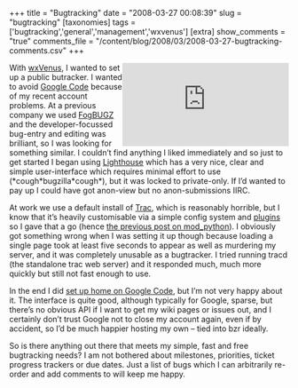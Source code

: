 +++
title = "Bugtracking"
date = "2008-03-27 00:08:39"
slug = "bugtracking"
[taxonomies]
tags = ['bugtracking','general','management','wxvenus']
[extra]
show_comments = "true"
comments_file = "/content/blog/2008/03/2008-03-27-bugtracking-comments.csv"
+++

<embed align="right" src="http://philwilson.org/code/wxvenus/FeedThing.svg"></embed>

With [wxVenus](http://code.google.com/p/wxvenus/), I wanted to set up a public butracker. I wanted to avoid [Google Code](http://code.google.come) because of my recent account problems. At a previous company we used [FogBUGZ](http://www.fogcreek.com/FogBugz/) and the developer-focussed bug-entry and editing was brilliant, so I was looking for something similar. I couldn’t find anything I liked immediately and so just to get started I began using [Lighthouse](http://www.lighthouseapp.com/) which has a very nice, clear and simple user-interface which requires minimal effort to use (\*cough\*bugzilla\*cough\*), but it was locked to private-only. If I’d wanted to pay up I could have got anon-view but no anon-submissions IIRC.

At work we use a default install of [Trac](http://trac.edgewall.org/), which is reasonably horrible, but I know that it’s heavily customisable via a simple config system and [plugins](http://trac-hacks.org/) so I gave that a go (hence [the previous post on mod\_python](http://philwilson.org/blog/2008/03/setting-up-trac-on-debian-etch-with-apache-13-a-brief-guide)). I obviously got something wrong when I was setting it up though because loading a single page took at least five seconds to appear as well as murdering my server, and it was completely unusable as a bugtracker. I tried running tracd (the standalone trac web server) and it responded much, much more quickly but still not fast enough to use.

In the end I did [set up home on Google Code](http://code.google.com/p/wxvenus/), but I’m not very happy about it. The interface is quite good, although typically for Google, sparse, but there’s no obvious API if I want to get my wiki pages or issues out, and I certainly don’t trust Google not to close my account again, even if by accident, so I’d be much happier hosting my own – tied into bzr ideally.

So is there anything out there that meets my simple, fast and free bugtracking needs? I am not bothered about milestones, priorities, ticket progress trackers or due dates. Just a list of bugs which I can arbitrarily re-order and add comments to will keep me happy.
